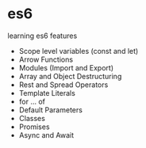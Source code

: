 # es6
learning es6 features

* Scope level variables (const and let)
* Arrow Functions
* Modules (Import and Export)
* Array and Object Destructuring
* Rest and Spread Operators
* Template Literals
* for … of
* Default Parameters
* Classes
* Promises
* Async and Await
